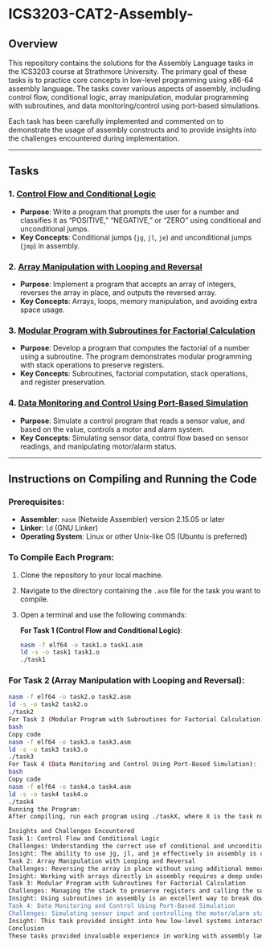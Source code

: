 # ICS3203-CAT2-Assembly-<YourName and Admn Number>

## Overview

This repository contains the solutions for the Assembly Language tasks in the ICS3203 course at Strathmore University. The primary goal of these tasks is to practice core concepts in low-level programming using x86-64 assembly language. The tasks cover various aspects of assembly, including control flow, conditional logic, array manipulation, modular programming with subroutines, and data monitoring/control using port-based simulations.

Each task has been carefully implemented and commented on to demonstrate the usage of assembly constructs and to provide insights into the challenges encountered during implementation.

---

## Tasks

### 1. [Control Flow and Conditional Logic](#task-1-control-flow-and-conditional-logic)
- **Purpose**: Write a program that prompts the user for a number and classifies it as “POSITIVE,” “NEGATIVE,” or “ZERO” using conditional and unconditional jumps.
- **Key Concepts**: Conditional jumps (`jg`, `jl`, `je`) and unconditional jumps (`jmp`) in assembly.

### 2. [Array Manipulation with Looping and Reversal](#task-2-array-manipulation-with-looping-and-reversal)
- **Purpose**: Implement a program that accepts an array of integers, reverses the array in place, and outputs the reversed array.
- **Key Concepts**: Arrays, loops, memory manipulation, and avoiding extra space usage.

### 3. [Modular Program with Subroutines for Factorial Calculation](#task-3-modular-program-with-subroutines-for-factorial-calculation)
- **Purpose**: Develop a program that computes the factorial of a number using a subroutine. The program demonstrates modular programming with stack operations to preserve registers.
- **Key Concepts**: Subroutines, factorial computation, stack operations, and register preservation.

### 4. [Data Monitoring and Control Using Port-Based Simulation](#task-4-data-monitoring-and-control-using-port-based-simulation)
- **Purpose**: Simulate a control program that reads a sensor value, and based on the value, controls a motor and alarm system.
- **Key Concepts**: Simulating sensor data, control flow based on sensor readings, and manipulating motor/alarm status.

---

## Instructions on Compiling and Running the Code

### Prerequisites:
- **Assembler**: `nasm` (Netwide Assembler) version 2.15.05 or later
- **Linker**: `ld` (GNU Linker)
- **Operating System**: Linux or other Unix-like OS (Ubuntu is preferred)

### To Compile Each Program:

1. Clone the repository to your local machine.
2. Navigate to the directory containing the `.asm` file for the task you want to compile.
3. Open a terminal and use the following commands:

   **For Task 1 (Control Flow and Conditional Logic)**:
   ```bash
   nasm -f elf64 -o task1.o task1.asm
   ld -s -o task1 task1.o
   ./task1
### For Task 2 (Array Manipulation with Looping and Reversal):

```bash
nasm -f elf64 -o task2.o task2.asm
ld -s -o task2 task2.o
./task2
For Task 3 (Modular Program with Subroutines for Factorial Calculation):
bash
Copy code
nasm -f elf64 -o task3.o task3.asm
ld -s -o task3 task3.o
./task3
For Task 4 (Data Monitoring and Control Using Port-Based Simulation):
bash
Copy code
nasm -f elf64 -o task4.o task4.asm
ld -s -o task4 task4.o
./task4
Running the Program:
After compiling, run each program using ./taskX, where X is the task number (e.g., task1 for Task 1).

Insights and Challenges Encountered
Task 1: Control Flow and Conditional Logic
Challenges: Understanding the correct use of conditional and unconditional jumps was key to ensuring the program flows correctly. I had to pay close attention to the conditions to classify the input number as positive, negative, or zero.
Insight: The ability to use jg, jl, and je effectively in assembly is crucial for implementing control flow logic.
Task 2: Array Manipulation with Looping and Reversal
Challenges: Reversing the array in place without using additional memory was tricky. I had to make sure to manipulate the indices correctly, taking care of potential overwriting.
Insight: Working with arrays directly in assembly requires a deep understanding of memory addressing and pointer arithmetic.
Task 3: Modular Program with Subroutines for Factorial Calculation
Challenges: Managing the stack to preserve registers and calling the subroutine was initially complex. I had to ensure that the factorial function preserved and restored the registers properly.
Insight: Using subroutines in assembly is an excellent way to break down complex tasks and improve code modularity. The stack's role in saving registers made me appreciate low-level memory management.
Task 4: Data Monitoring and Control Using Port-Based Simulation
Challenges: Simulating sensor input and controlling the motor/alarm status based on varying conditions was a bit challenging. I had to understand how to simulate the sensor value and how changes in the status variables reflect on the system's behavior.
Insight: This task provided insight into how low-level systems interact with hardware components, and how simple sensors can trigger various control actions in embedded systems.
Conclusion
These tasks provided invaluable experience in working with assembly language, highlighting its use in manipulating control flow, memory, and registers. The exercises challenged my understanding of low-level system programming and gave me hands-on experience in managing hardware-like behavior and control mechanisms.
